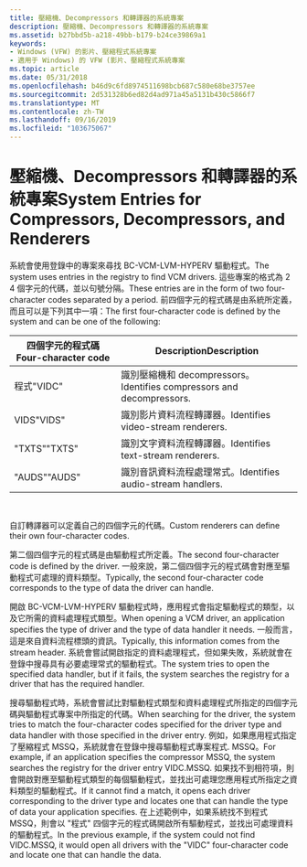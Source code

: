 ```yaml
---
title: 壓縮機、Decompressors 和轉譯器的系統專案
description: 壓縮機、Decompressors 和轉譯器的系統專案
ms.assetid: b27bbd5b-a218-49bb-b179-b24ce39869a1
keywords:
- Windows (VFW) 的影片、壓縮程式系統專案
- 適用于 Windows) 的 VFW (影片、壓縮程式系統專案
ms.topic: article
ms.date: 05/31/2018
ms.openlocfilehash: b46d9c6fd8974511698bcb687c580e68be3757ee
ms.sourcegitcommit: 2d531328b6ed82d4ad971a45a5131b430c5866f7
ms.translationtype: MT
ms.contentlocale: zh-TW
ms.lasthandoff: 09/16/2019
ms.locfileid: "103675067"
---
```

# <a name="system-entries-for-compressors-decompressors-and-renderers"></a><span data-ttu-id="47b6c-105">壓縮機、Decompressors 和轉譯器的系統專案</span><span class="sxs-lookup"><span data-stu-id="47b6c-105">System Entries for Compressors, Decompressors, and Renderers</span></span>

<span data-ttu-id="47b6c-106">系統會使用登錄中的專案來尋找 BC-VCM-LVM-HYPERV 驅動程式。</span><span class="sxs-lookup"><span data-stu-id="47b6c-106">The system uses entries in the registry to find VCM drivers.</span></span> <span data-ttu-id="47b6c-107">這些專案的格式為 2 4 個字元的代碼，並以句號分隔。</span><span class="sxs-lookup"><span data-stu-id="47b6c-107">These entries are in the form of two four-character codes separated by a period.</span></span> <span data-ttu-id="47b6c-108">前四個字元的程式碼是由系統所定義，而且可以是下列其中一項：</span><span class="sxs-lookup"><span data-stu-id="47b6c-108">The first four-character code is defined by the system and can be one of the following:</span></span>



| <span data-ttu-id="47b6c-109">四個字元的程式碼</span><span class="sxs-lookup"><span data-stu-id="47b6c-109">Four-character code</span></span> | <span data-ttu-id="47b6c-110">Description</span><span class="sxs-lookup"><span data-stu-id="47b6c-110">Description</span></span>                               |
|---------------------|-------------------------------------------|
| <span data-ttu-id="47b6c-111">程式</span><span class="sxs-lookup"><span data-stu-id="47b6c-111">"VIDC"</span></span>              | <span data-ttu-id="47b6c-112">識別壓縮機和 decompressors。</span><span class="sxs-lookup"><span data-stu-id="47b6c-112">Identifies compressors and decompressors.</span></span> |
| <span data-ttu-id="47b6c-113">VIDS</span><span class="sxs-lookup"><span data-stu-id="47b6c-113">"VIDS"</span></span>              | <span data-ttu-id="47b6c-114">識別影片資料流程轉譯器。</span><span class="sxs-lookup"><span data-stu-id="47b6c-114">Identifies video-stream renderers.</span></span>        |
| <span data-ttu-id="47b6c-115">"TXTS"</span><span class="sxs-lookup"><span data-stu-id="47b6c-115">"TXTS"</span></span>              | <span data-ttu-id="47b6c-116">識別文字資料流程轉譯器。</span><span class="sxs-lookup"><span data-stu-id="47b6c-116">Identifies text-stream renderers.</span></span>         |
| <span data-ttu-id="47b6c-117">"AUDS"</span><span class="sxs-lookup"><span data-stu-id="47b6c-117">"AUDS"</span></span>              | <span data-ttu-id="47b6c-118">識別音訊資料流程處理常式。</span><span class="sxs-lookup"><span data-stu-id="47b6c-118">Identifies audio-stream handlers.</span></span>         |



 

<span data-ttu-id="47b6c-119">自訂轉譯器可以定義自己的四個字元的代碼。</span><span class="sxs-lookup"><span data-stu-id="47b6c-119">Custom renderers can define their own four-character codes.</span></span>

<span data-ttu-id="47b6c-120">第二個四個字元的程式碼是由驅動程式所定義。</span><span class="sxs-lookup"><span data-stu-id="47b6c-120">The second four-character code is defined by the driver.</span></span> <span data-ttu-id="47b6c-121">一般來說，第二個四個字元的程式碼會對應至驅動程式可處理的資料類型。</span><span class="sxs-lookup"><span data-stu-id="47b6c-121">Typically, the second four-character code corresponds to the type of data the driver can handle.</span></span>

<span data-ttu-id="47b6c-122">開啟 BC-VCM-LVM-HYPERV 驅動程式時，應用程式會指定驅動程式的類型，以及它所需的資料處理程式類型。</span><span class="sxs-lookup"><span data-stu-id="47b6c-122">When opening a VCM driver, an application specifies the type of driver and the type of data handler it needs.</span></span> <span data-ttu-id="47b6c-123">一般而言，這是來自資料流程標頭的資訊。</span><span class="sxs-lookup"><span data-stu-id="47b6c-123">Typically, this information comes from the stream header.</span></span> <span data-ttu-id="47b6c-124">系統會嘗試開啟指定的資料處理程式，但如果失敗，系統就會在登錄中搜尋具有必要處理常式的驅動程式。</span><span class="sxs-lookup"><span data-stu-id="47b6c-124">The system tries to open the specified data handler, but if it fails, the system searches the registry for a driver that has the required handler.</span></span>

<span data-ttu-id="47b6c-125">搜尋驅動程式時，系統會嘗試比對驅動程式類型和資料處理程式所指定的四個字元碼與驅動程式專案中所指定的代碼。</span><span class="sxs-lookup"><span data-stu-id="47b6c-125">When searching for the driver, the system tries to match the four-character codes specified for the driver type and data handler with those specified in the driver entry.</span></span> <span data-ttu-id="47b6c-126">例如，如果應用程式指定了壓縮程式 MSSQ，系統就會在登錄中搜尋驅動程式專案程式. MSSQ。</span><span class="sxs-lookup"><span data-stu-id="47b6c-126">For example, if an application specifies the compressor MSSQ, the system searches the registry for the driver entry VIDC.MSSQ.</span></span> <span data-ttu-id="47b6c-127">如果找不到相符項，則會開啟對應至驅動程式類型的每個驅動程式，並找出可處理您應用程式所指定之資料類型的驅動程式。</span><span class="sxs-lookup"><span data-stu-id="47b6c-127">If it cannot find a match, it opens each driver corresponding to the driver type and locates one that can handle the type of data your application specifies.</span></span> <span data-ttu-id="47b6c-128">在上述範例中，如果系統找不到程式 MSSQ，則會以 "程式" 四個字元的程式碼開啟所有驅動程式，並找出可處理資料的驅動程式。</span><span class="sxs-lookup"><span data-stu-id="47b6c-128">In the previous example, if the system could not find VIDC.MSSQ, it would open all drivers with the "VIDC" four-character code and locate one that can handle the data.</span></span>

 

 





